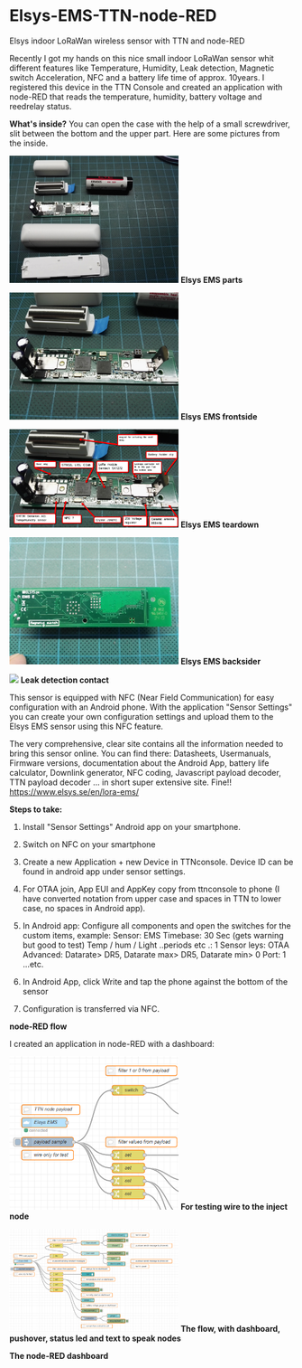 # Elsys-EMS-TTN-node-RED
Elsys indoor LoRaWan wireless sensor with TTN and node-RED

Recently I got my hands on this nice small indoor LoRaWan sensor whit different features like Temperature, Humidity, Leak detection, Magnetic switch Acceleration, NFC and a battery life time of approx. 10years. I registered this device in  the TTN Console and created an application with node-RED that reads the temperature, humidity, battery voltage and reedrelay status.

<b>What's inside?</b>
You can open the case with the help of a small screwdriver, slit between the bottom and the upper part.
Here are some pictures from the inside.

<img src="Images/Overview.jpg" width="300" >
<b>Elsys EMS parts</b>
<p></p>
<img src="Images/PCB-Frontside.jpg" width="300" >
<b>Elsys EMS frontside</b>
<p></p>
<img src="Images/teardown.png" width="300" >
<b>Elsys EMS teardown</b>
<p></p>
<img src="Images/PCB-Backside.jpg" width="300" >
<b>Elsys EMS backsider</b>
<p></p>
<img src="Images/waterdetector contacts.jpg" width="300" >
<b>Leak detection contact</b>
<p></p>

This sensor is equipped with NFC (Near Field Communication) for easy configuration with an Android phone. With the application "Sensor Settings" you can create your own configuration settings and upload them to the Elsys EMS sensor using this NFC feature.

The very comprehensive, clear site contains all the information needed to bring this sensor online. You can find there: Datasheets, Usermanuals, Firmware versions, documentation about the Android App, battery life calculator, Downlink generator, NFC coding, Javascript payload decoder, TTN payload decoder ... in short super extensive site. Fine!! https://www.elsys.se/en/lora-ems/

<b>Steps to take:</b>

1. Install "Sensor Settings" Android app on your smartphone.

2. Switch on NFC on your smartphone

3. Create a new Application + new Device in TTNconsole. Device ID can be found in android app under sensor settings.

4. For OTAA join, App EUI and AppKey copy from ttnconsole to phone (I have converted notation from upper case and spaces in TTN to lower case, no spaces in Android app).

5. In Android app:
Configure all components and open the switches for the custom items, example:
Sensor: EMS
Timebase: 30 Sec (gets warning but good to test)
Temp / hum / Light ..periods etc .: 1
Sensor leys: OTAA
Advanced: Datarate> DR5, Datarate max> DR5, Datarate min> 0
Port: 1
...etc.

6. In Android App, click Write and tap the phone against the bottom of the sensor

7. Configuration is transferred via NFC.

<b>node-RED flow</b>

I created an application in node-RED with a dashboard:

<img src="Images/node-RED_testflow.png" width="300" >
<b>For testing wire to the inject node</b>
<p></p>
<img src="Images/node-RED_flow.png" width="300" >
<b>The flow, with dashboard, pushover, status led and text to speak nodes</b>
<p></p
<img src="Images/node-RED_dashboard.png" width="300" >
<b>The node-RED dashboard</b>
<p></p






  
